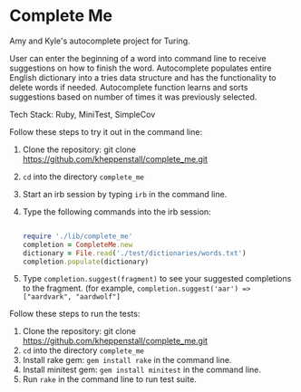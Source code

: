 # Complete Me
Amy and Kyle's autocomplete project for Turing.

User can enter the beginning of a word into command line to receive suggestions on how to finish the word. Autocomplete populates entire English dictionary into a tries data structure and has the functionality to delete words if needed. Autocomplete function learns and sorts suggestions based on number of times it was previously selected. 

Tech Stack: Ruby, MiniTest, SimpleCov

Follow these steps to try it out in the command line:

1. Clone the repository: git clone https://github.com/kheppenstall/complete_me.git
1. `cd` into the directory `complete_me`
1. Start an irb session by typing `irb` in the command line.
1. Type the following commands into the irb session:
    
    ```ruby
    
    require './lib/complete_me'
    completion = CompleteMe.new
    dictionary = File.read('./test/dictionaries/words.txt')
    completion.populate(dictionary)
    
    ```
1. Type `completion.suggest(fragment)` to see your suggested completions to the fragment.
(for example, `completion.suggest('aar') => ["aardvark", "aardwolf"]`

Follow these steps to run the tests:

1. Clone the repository: git clone https://github.com/kheppenstall/complete_me.git
1. `cd` into the directory `complete_me`
1. Install rake gem: `gem install rake` in the command line.
1. Install minitest gem: `gem install minitest` in the command line.
1. Run `rake` in the command line to run test suite.

